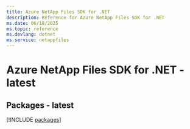 ```yaml
---
title: Azure NetApp Files SDK for .NET
description: Reference for Azure NetApp Files SDK for .NET
ms.date: 06/18/2025
ms.topic: reference
ms.devlang: dotnet
ms.service: netappfiles
---
```

# Azure NetApp Files SDK for .NET - latest
## Packages - latest
[!INCLUDE [packages](netapp-files-index.md)]